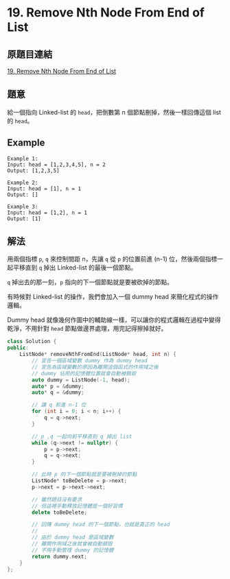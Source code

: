 # 19. Remove Nth Node From End of List

## 原題目連結
[19. Remove Nth Node From End of List](https://leetcode.com/problems/remove-nth-node-from-end-of-list/description/)

## 題意
給一個指向 Linked-list 的 `head`，把倒數第 n 個節點刪掉，然後一樣回傳這個 list 的 `head`。

## Example
```
Example 1:
Input: head = [1,2,3,4,5], n = 2
Output: [1,2,3,5]

Example 2:
Input: head = [1], n = 1
Output: []

Example 3:
Input: head = [1,2], n = 1
Output: [1]
```

## 解法
用兩個指標 `p`, `q` 來控制間距 n，先讓 `q` 從 `p` 的位置前進 (n-1) 位，然後兩個指標一起平移直到 `q` 掉出 Linked-list 的最後一個節點。

`q` 掉出去的那一刻，`p` 指向的下一個節點就是要被砍掉的節點。

有時候對 Linked-list 的操作，我們會加入一個 dummy head 來簡化程式的操作邏輯。

Dummy head 就像幾何作圖中的輔助線一樣，可以讓你的程式邏輯在過程中變得乾淨，不用針對 `head` 節點做邊界處理，用完記得擦掉就好。

```c++
class Solution {
public:
    ListNode* removeNthFromEnd(ListNode* head, int n) {
        // 宣告一個區域變數 dummy 作為 dummy head
        // 宣告為區域變數的原因為離開這個函式的作用域之後
        // dummy 佔用的記憶體位置就會自動被銷毀
        auto dummy = ListNode(-1, head);
        auto* p = &dummy;
        auto* q = &dummy;

        // 讓 q 前進 n-1 位
        for (int i = 0; i < n; i++) {
            q = q->next;
        }

        // p ,q 一起向前平移直到 q 掉出 list
        while (q->next != nullptr) {
            p = p->next;
            q = q->next;
        }

        // 此時 p 的下一個節點就是要被刪掉的節點
        ListNode* toBeDelete = p->next;
        p->next = p->next->next;

        // 雖然題目沒有要求
        // 但這裡手動釋放記憶體是一個好習慣
        delete toBeDelete;

        // 回傳 dummy head 的下一個節點，也就是真正的 head
        //
        // 由於 dummy head 是區域變數
        // 離開作用域之後就會被自動銷毀
        // 不用手動管理 dummy 的記憶體
        return dummy.next;
    }
};
```